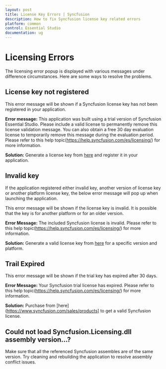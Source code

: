 ```yaml
---
layout: post
title: License Key Errors | Syncfusion 
description: How to fix Syncfusion license key related errors
platform: common
control: Essential Studio
documentation: ug
---
```


# Licensing Errors

The licensing error popup is displayed with various messages under difference circumstances. Here are some ways to resolve the problems.

## License key not registered 

This error message will be shown if a Syncfusion license key has not been registered in your application. 

**Error message:** This application was built using a trial version of Syncfusion Essential Studio. Please include a valid license to permanently remove this license validation message. You can also obtain a free 30 day evaluation license to temporarily remove this message during the evaluation period. Please refer to this help topic(https://help.syncfusion.com/es/licensing/) for more information.

**Solution:** Generate a license key from [here](https://www.syncfusion.com/account/downloads) and register it in your application.

## Invalid key

If the application registered either invalid key, another version of license key or another platform license key, the below error message will pop up when launching the application. 

This error message will be shown if the license key is invalid. It is possible that the key is for another platform or for an older version.

**Error Message:** The included Syncfusion license is invalid. Please refer to this help topic(https://help.syncfusion.com/es/licensing/) for more information.

**Solution:** Generate a valid license key from [here](https://www.syncfusion.com/account/downloads) for a specific version and platform.

## Trail Expired

This error message will be shown if the trial key has expired after 30 days.

**Error Message:** Your Syncfusion trial license has expired. Please refer to this help topic(https://help.syncfusion.com/es/licensing/) for more information.

**Solution:** Purchase from [here](https://www.syncfusion.com/sales/products] to get a valid Syncfusion license.  

## Could not load Syncfusion.Licensing.dll assembly version...?
Make sure that all the referenced Syncfusion assembles are of the same version. Try cleaning and rebuilding the application to resolve assembly conflict issues. 








